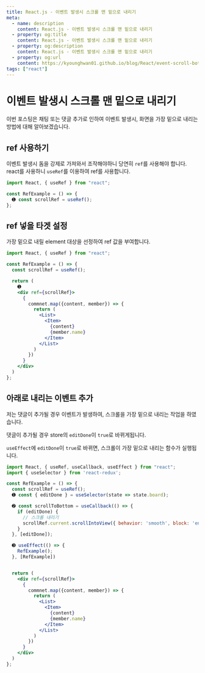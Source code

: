 ```yaml
---
title: React.js - 이벤트 발생시 스크롤 맨 밑으로 내리기
meta:
  - name: description
    content: React.js - 이벤트 발생시 스크롤 맨 밑으로 내리기
  - property: og:title
    content: React.js - 이벤트 발생시 스크롤 맨 밑으로 내리기
  - property: og:description
    content: React.js - 이벤트 발생시 스크롤 맨 밑으로 내리기
  - property: og:url
    content: https://kyounghwan01.github.io/blog/React/event-scroll-bottom/
tags: ["react"]
---
```


# 이벤트 발생시 스크롤 맨 밑으로 내리기

이번 포스팅은 채팅 또는 댓글 추가로 인하여 이벤트 발생시, 화면을 가장 밑으로 내리는 방법에 대해 알아보겠습니다.

## ref 사용하기

이벤트 발생시 돔을 강제로 가져와서 조작해야하니 당연히 `ref`를 사용해야 합니다.
react를 사용하니 `useRef`를 이용하여 ref를 사용합니다.

```jsx
import React, { useRef } from "react";

const RefExample = () => {
  ➊ const scrollRef = useRef();
};
```

## ref 넣을 타겟 설정

가장 밑으로 내릴 element 대상을 선정하여 ref 값을 부여합니다.

```jsx
import React, { useRef } from "react";

const RefExample = () => {
  const scrollRef = useRef();

  return (
    ➊
    <div ref={scrollRef}>
      {
        commnet.map({content, member}) => {
          return (
            <List>
              <Item>
                {content}
                {member.name}
              </Item>
            </List>
          )
        })
      }
    </div>
  )
};
```

## 아래로 내리는 이벤트 추가

저는 댓글이 추가될 경우 이벤트가 발생하여, 스크롤을 가장 밑으로 내리는 작업을 하였습니다.

댓글이 추가될 경우 store의 `editDone`이 `true`로 바뀌게됩니다.

`useEffect`에 `editDone`이 `true`로 바뀌면, 스크롤이 가장 밑으로 내리는 함수가 실행됩니다.

```jsx
import React, { useRef, useCallback, useEffect } from "react";
import { useSelector } from 'react-redux';

const RefExample = () => {
  const scrollRef = useRef();
  ➊ const { editDone } = useSelector(state => state.board);

  ➋ const scrollToBottom = useCallback(() => {
    if (editDone) {
      // 스크롤 내리기
      scrollRef.current.scrollIntoView({ behavior: 'smooth', block: 'end', inline: 'nearest' });
    }
  }, [editDone]);

  ➌ useEffect(() => {
    RefExample();
  }, [RefExample])


  return (
    <div ref={scrollRef}>
      {
        commnet.map({content, member}) => {
          return (
            <List>
              <Item>
                {content}
                {member.name}
              </Item>
            </List>
          )
        })
      }
    </div>
  )
};
```

<TagLinks />

<Disqus />
